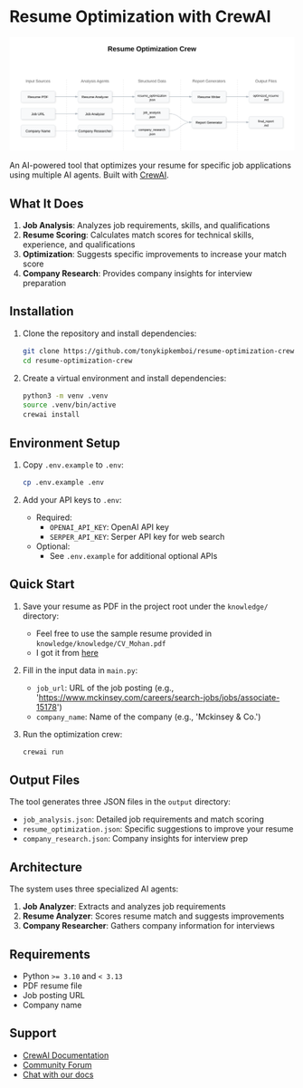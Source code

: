 # Resume Optimization with CrewAI

![Resume Optimization System Architecture](docs/architecture-diagam.svg)

An AI-powered tool that optimizes your resume for specific job applications using multiple AI agents. Built with [CrewAI](https://crewai.com).

## What It Does

1. **Job Analysis**: Analyzes job requirements, skills, and qualifications
2. **Resume Scoring**: Calculates match scores for technical skills, experience, and qualifications
3. **Optimization**: Suggests specific improvements to increase your match score
4. **Company Research**: Provides company insights for interview preparation

## Installation

1. Clone the repository and install dependencies:

    ```bash
    git clone https://github.com/tonykipkemboi/resume-optimization-crew.git
    cd resume-optimization-crew
    ```

2. Create a virtual environment and install dependencies:
    ```bash
    python3 -m venv .venv
    source .venv/bin/active
    crewai install
    ```

## Environment Setup

1. Copy `.env.example` to `.env`:
    ```bash
    cp .env.example .env
    ```

2. Add your API keys to `.env`:
    - Required:
        - `OPENAI_API_KEY`: OpenAI API key
        - `SERPER_API_KEY`: Serper API key for web search
    - Optional:
        - See `.env.example` for additional optional APIs

## Quick Start

1. Save your resume as PDF in the project root under the `knowledge/` directory:
    - Feel free to use the sample resume provided in `knowledge/knowledge/CV_Mohan.pdf`
    - I got it from [here](https://www.hbs.edu/doctoral/Documents/job-market/CV_Mohan.pdf)

2. Fill in the input data in `main.py`:
    - `job_url`: URL of the job posting (e.g., 'https://www.mckinsey.com/careers/search-jobs/jobs/associate-15178')
    - `company_name`: Name of the company (e.g., 'Mckinsey & Co.')

3. Run the optimization crew:
    ```bash
    crewai run
    ```

## Output Files

The tool generates three JSON files in the `output` directory:

- `job_analysis.json`: Detailed job requirements and match scoring
- `resume_optimization.json`: Specific suggestions to improve your resume
- `company_research.json`: Company insights for interview prep

## Architecture

The system uses three specialized AI agents:

1. **Job Analyzer**: Extracts and analyzes job requirements
2. **Resume Analyzer**: Scores resume match and suggests improvements
3. **Company Researcher**: Gathers company information for interviews

## Requirements

- Python `>= 3.10` and `< 3.13`
- PDF resume file
- Job posting URL
- Company name

## Support

- [CrewAI Documentation](https://docs.crewai.com)
- [Community Forum](https://community.crewai.com)
- [Chat with our docs](https://chatg.pt/DWjSBZn)

